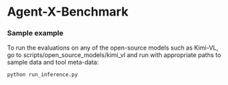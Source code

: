 # Agent-X-Benchmark

### Sample example
To run the evaluations on any of the open-source models such as Kimi-VL, go to scripts/open_source_models/kimi_vl and run with appropriate paths to sample data and tool meta-data:
```
python run_inference.py
```
